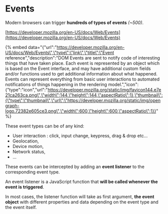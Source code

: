 # Events

Modern browsers can trigger **hundreds of types of events** _\(~500\)_.

[https://developer.mozilla.org/en-US/docs/Web/Events](https://developer.mozilla.org/en-US/docs/Web/Events)

{% embed data="{\"url\":\"https://developer.mozilla.org/en-US/docs/Web/Events\",\"type\":\"link\",\"title\":\"Event reference\",\"description\":\"DOM Events are sent to notify code of interesting things that have taken place. Each event is represented by an object which is based on the Event interface, and may have additional custom fields and/or functions used to get additional information about what happened. Events can represent everything from basic user interactions to automated notifications of things happening in the rendering model.\",\"icon\":{\"type\":\"icon\",\"url\":\"https://developer.mozilla.org/static/img/favicon144.e7e21ca263ca.png\",\"width\":144,\"height\":144,\"aspectRatio\":1},\"thumbnail\":{\"type\":\"thumbnail\",\"url\":\"https://developer.mozilla.org/static/img/opengraph-logo.72382e605ce3.png\",\"width\":600,\"height\":600,\"aspectRatio\":1}}" %}

These event types can be of any kind:

* User interaction : click, input change, keypress, drag & drop etc...
* Geolocation,
* Device motion,
* Network status,
* ...

These events can be intercepted by adding an **event listener** to the corresponding event type.

An event listener is a JavaScript function that **will be called whenever the event is triggered**.

In most cases, the listener function will take as first argument, **the event object** with different properties and data depending on the event type and the event itself.

